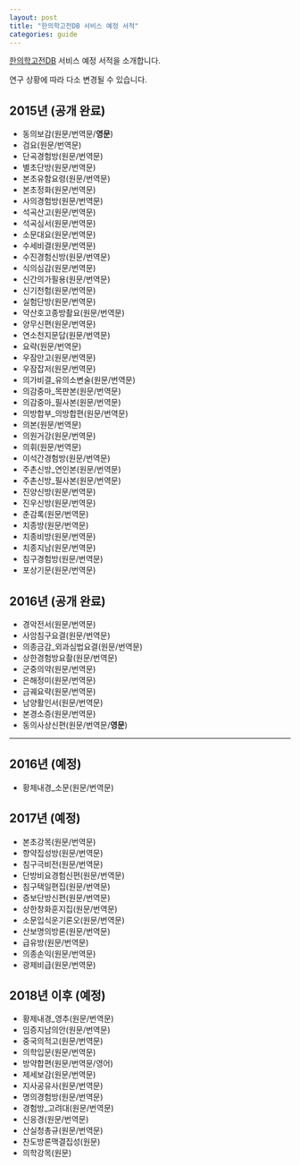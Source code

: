 ```yaml
---
layout: post
title: "한의학고전DB 서비스 예정 서적"
categories: guide
---
```


[한의학고전DB](http://mediclassics.kr/) 서비스 예정 서적을 소개합니다. 

연구 상황에 따라 다소 변경될 수 있습니다.

2015년 (공개 완료)
------

 - 동의보감(원문/번역문/**영문**)
 - 검요(원문/번역문)
 - 단곡경험방(원문/번역문)
 - 별초단방(원문/번역문)
 - 본초유함요령(원문/번역문)
 - 본초정화(원문/번역문)
 - 사의경험방(원문/번역문)
 - 석곡산고(원문/번역문)
 - 석곡심서(원문/번역문)
 - 소문대요(원문/번역문)
 - 수세비결(원문/번역문)
 - 수진경험신방(원문/번역문)
 - 식의심감(원문/번역문)
 - 신간의가필용(원문/번역문)
 - 신기천험(원문/번역문)
 - 실험단방(원문/번역문)
 - 약산호고종방촬요(원문/번역문)
 - 양무신편(원문/번역문)
 - 연소천지문답(원문/번역문)
 - 요략(원문/번역문)
 - 우잠만고(원문/번역문)
 - 우잠잡저(원문/번역문)
 - 의가비결_유의소변술(원문/번역문)
 - 의감중마_목판본(원문/번역문)
 - 의감중마_필사본(원문/번역문)
 - 의방합부_의방합편(원문/번역문)
 - 의본(원문/번역문)
 - 의원거강(원문/번역문)
 - 의휘(원문/번역문)
 - 이석간경험방(원문/번역문)
 - 주촌신방_연인본(원문/번역문)
 - 주촌신방_필사본(원문/번역문)
 - 진양신방(원문/번역문)
 - 진우신방(원문/번역문)
 - 춘감록(원문/번역문)
 - 치종방(원문/번역문)
 - 치종비방(원문/번역문)
 - 치종지남(원문/번역문)
 - 침구경험방(원문/번역문)
 - 포상기문(원문/번역문)



2016년 (공개 완료)
------------

 - 경악전서(원문/번역문)
 - 사암침구요결(원문/번역문)
 - 의종금감_외과심법요결(원문/번역문)
 - 상한경험방요촬(원문/번역문)
 - 군중의약(원문/번역문)
 - 은해정미(원문/번역문)
 - 금궤요략(원문/번역문) 
 - 남양활인서(원문/번역문)
 - 본경소증(원문/번역문)
 - 동의사상신편(원문/번역문/**영문**)

***

2016년 (예정)
------------

 - 황제내경_소문(원문/번역문)

2017년 (예정)
------------

 - 본초강목(원문/번역문)
 - 향약집성방(원문/번역문)
 - 침구극비전(원문/번역문)
 - 단방비요경험신편(원문/번역문)
 - 침구택일편집(원문/번역문)
 - 증보단방신편(원문/번역문)
 - 상한창화훈지집(원문/번역문)
 - 소문입식운기론오(원문/번역문)
 - 산보명의방론(원문/번역문)
 - 급유방(원문/번역문)
 - 의종손익(원문/번역문)
 - 광제비급(원문/번역문)

2018년 이후 (예정)
-----------

 - 황제내경_영추(원문/번역문)
 - 임증지남의안(원문/번역문)
 - 중국의적고(원문/번역문)
 - 의학입문(원문/번역문)
 - 방약합편(원문/번역문/영어)
 - 제세보감(원문/번역문)
 - 지사공유사(원문/번역문)
 - 명의경험방(원문/번역문)
 - 경험방_고려대(원문/번역문)
 - 신응경(원문/번역문)
 - 산실청총규(원문/번역문)
 - 찬도방론맥결집성(원문)
 - 의학강목(원문)







